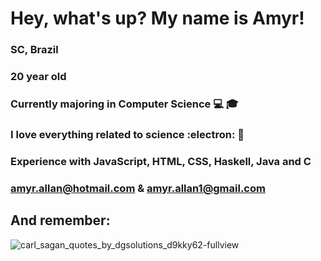 # Hey, what's up? My name is Amyr!  
### SC, Brazil   
### 20 year old   
### Currently majoring in Computer Science :computer: :mortar_board:   
### I love everything related to science :electron: :telescope:  
### Experience with JavaScript, HTML, CSS, Haskell, Java and C
### amyr.allan@hotmail.com & amyr.allan1@gmail.com
## And remember:  
![carl_sagan_quotes_by_dgsolutions_d9kky62-fullview](https://user-images.githubusercontent.com/69065770/129996704-c4ca6da2-6bc4-40ea-8950-df750c3e121e.jpg)


